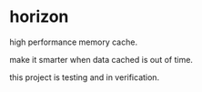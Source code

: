 # horizon
high performance memory cache.

make it smarter when data cached is out of time.

this project is testing and in verification.
